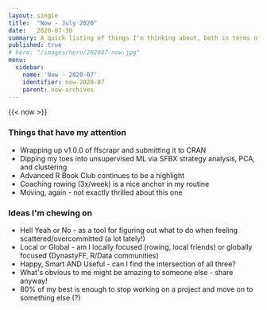 ```yaml
---
layout: single
title:  "Now - July 2020"
date:   2020-07-30
summary: A quick listing of things I'm thinking about, both in terms of projects and ideas.
published: true
# hero: "/images/hero/202007-now.jpg"
menu:
  sidebar:
    name: 'Now - 2020-07'
    identifier: now-2020-07
    parent: now-archives
---
```


{{< now >}}

### Things that have my attention

- Wrapping up v1.0.0 of ffscrapr and submitting it to CRAN
- Dipping my toes into unsupervised ML via SFBX strategy analysis, PCA, and clustering
- Advanced R Book Club continues to be a highlight
- Coaching rowing (3x/week) is a nice anchor in my routine
- Moving, again - not exactly thrilled about this one

### Ideas I'm chewing on

- Hell Yeah or No - as a tool for figuring out what to do when feeling scattered/overcommitted (a lot lately!)
- Local or Global - am I locally focused (rowing, local friends) or globally focused (DynastyFF, R/Data communities)
- Happy, Smart AND Useful - can I find the intersection of all three?
- What's obvious to me might be amazing to someone else - share anyway!
- 80% of my best is enough to stop working on a project and move on to something else (?)
